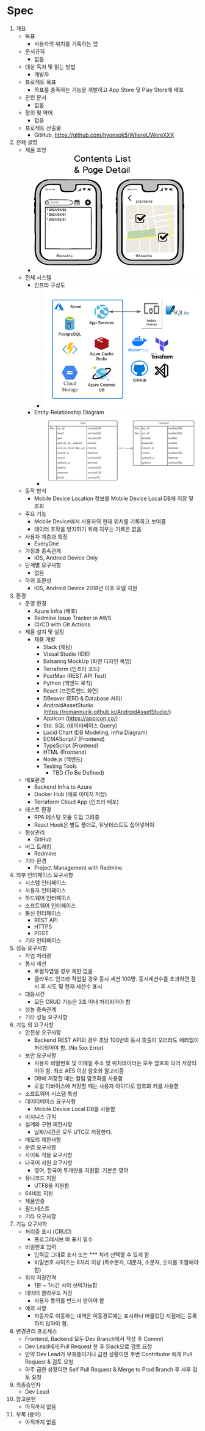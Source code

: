 # Spec
1. 개요
    * 목표
       * 사용자의 위치를 기록하는 앱
    * 문서규칙 
       * 없음
    * 대상 독자 및 읽는 방법
       * 개발자
    * 프로젝트 목표
       * 목표를 충족하는 기능을 개발하고 App Store 및 Play Store에 배포
    * 관련 문서
       * 없음
    * 정의 및 약어
       * 없음
    * 프로젝트 산출물
       * GitHub, https://github.com/hyonsok5/WhereUWereXXX   
1. 전체 설명
    * 제품 조망
       * <img src="https://github.com/hyonsok5/WhereUWereDoc/blob/main/AppFrontendDesign/Contents%20List%20N%20Detail%20Page.png?raw=true" />
    * 전체 시스템
       * 인프라 구성도
          * <img src="https://github.com/hyonsok5/WhereUWereDoc/blob/main/InfraD-WhereUWere.png?raw=true" />
       * Entity-Relationship Diagram
          * <img src="https://github.com/hyonsok5/WhereUWereDoc/blob/main/ERD-WhereUWere.png?raw=true" />   
    * 동작 방식
       * Mobile Device Location 정보를 Mobile Device Local DB에 저장 및 조회
    * 주요 기능
       * Mobile Device에서 사용자의 현재 위치를 기록하고 보여줌
       * 데이터 조작을 방지하기 위해 지우는 기록은 없음
    * 사용자 계층과 특징
       * EveryOne
    * 가정과 종속관계
       * iOS, Android Device Only
    * 단계별 요구사항
       * 없음
    * 하위 호환성
       * iOS, Android Device 2018년 이후 모델 지원  
1. 환경
    * 운영 환경
       * Azure Infra (배포)
       * Redmine Issue Tracker in AWS
       * CI/CD with Git Actions
    * 제품 설치 및 설정
       * 제품 개발
          * Slack (채팅)
          * Visual Studio (IDE)
          * Balsamiq MockUp (화면 디자인 목업)
          * Terraform (인프라 코드)
          * PostMan (REST API Test)
          * Python (백엔드 로직)
          * React (프런트엔드 화면)
          * DBeaver (ERD & Database 처리)
          * AndroidAssetStudio (https://romannurik.github.io/AndroidAssetStudio/)
          * AppIcon (https://appicon.co/)
          * Std. SQL (데이터베이스 Query)
          * Lucid Chart (DB Modeling, Infra Diagram)
          * ECMAScript7 (Frontend)
          * TypeScript (Frontend)
          * HTML (Frontend)
          * Node.js (백엔드)   
          * Testing Tools
            * TBD (To Be Defined)   
    * 배포환경
       * Backend Infra to Azure
       * Docker Hub (배포 이미지 저장)
       * Terraform Cloud App (인프라 배포)
    * 테스트 환경
       * RPA 테스팅 모듈 도입 고려중
       * React Hook은 별도 폴더로, 유닛테스트도 집어넣어야
    * 형상관리
       * GitHub
    * 버그 트래킹
       * Redmine
    * 기타 환경
       * Project Management with Redmine
1. 외부 인터페이스 요구사항
    * 시스템 인터페이스
    * 사용자 인터페이스
    * 하드웨어 인터페이스
    * 소프트웨어 인터페이스
    * 통신 인터페이스
       * REST API
       * HTTPS
       * POST
    * 기타 인터페이스
1. 성능 요구사항
    * 작업 처리량
    * 동시 세선
       * 로컬작업일 경우 제한 없음
       * 클라우드 인프라 작업일 경우 동시 세션 100명. 동시세션수를 초과하면 잠시 후 시도 및 현재 세션수 표시
    * 대응시간
       * 모든 CRUD 기능은 3초 이내 처리되어야 함 
    * 성능 종속관계
    * 기타 성능 요구사항
1. 기능 외 요구사항
    * 안전성 요구사항
       * Backend REST API의 경우 초당 100번의 동시 호출이 오더라도 에러없이 처리되어야 함. (No 5xx Error)
    * 보안 요구사항
       * 사용자 비밀번호 및 이메일 주소 및 위치데이터는 모두 암호화 되어 저장되어야 함. 최소 AES 이상 암호화 알고리즘
       * DB에 저장할 때는 컬럼 암호화를 사용함
       * 로컬 디바이스에 저장할 때는 사용자 아이디로 암호화 키를 사용함
    * 소프트웨어 시스템 특성
    * 데이터베이스 요구사항
       * Mobile Device Local DB를 사용함
    * 비지니스 규칙
    * 설계와 구현 제한사항
       * 날짜/시간은 모두 UTC로 저장한다.
    * 메모리 제한사항
    * 운영 요구사항
    * 사이트 적용 요구사항
    * 다국어 지원 요구사항
       * 영어, 한국어 두개만을 지원함. 기본은 영어
    * 유니코드 지원
       * UTF8을 지원함
    * 64비트 지원
    * 제품인증
    * 필드테스트
    * 기타 요구사항
1. 기능 요구사하
    * 처리중 표시 (CRUD)
       * 프로그레시브 바 표시 필수
    * 비밀번호 입력
       * 입력값 그대로 표시 또는 *** 처리 선택할 수 있게 함
       * 비밀번호 사이즈는 8자리 이상 (특수문자, 대문자, 소문자, 숫자를 조합해야 함)
    * 위치 저장간격
       * 1분 ~ 1시간 사이 선택가능함
    * 데이터 클라우드 저장
       * 사용자 동의를 반드시 받아야 함
    * 예외 사항
       * 자동차로 이동하는 내역은 이동경로에는 표시하나 머물렀던 지점에는 등록하지 않아야 함.    
1. 변경관리 프로세스
    * Frontend, Backend 모두 Dev Branch에서 작성 후 Commit
    * Dev Lead에게 Pull Request 한 후 Slack으로 검토 요청 
    * 만약 Dev Lead가 부재중이거나 급한 상황이면 주변 Contributor 에게 Pull Request & 검토 요청
    * 아주 급한 상황이면 Self Pull Request & Merge to Prod Branch 후 사후 검토 요청
1. 최종승인자
    * Dev Lead
1. 참고문헌
    * 아직까지 없음
1. 부록 (용어)
    * 아직까지 없음
